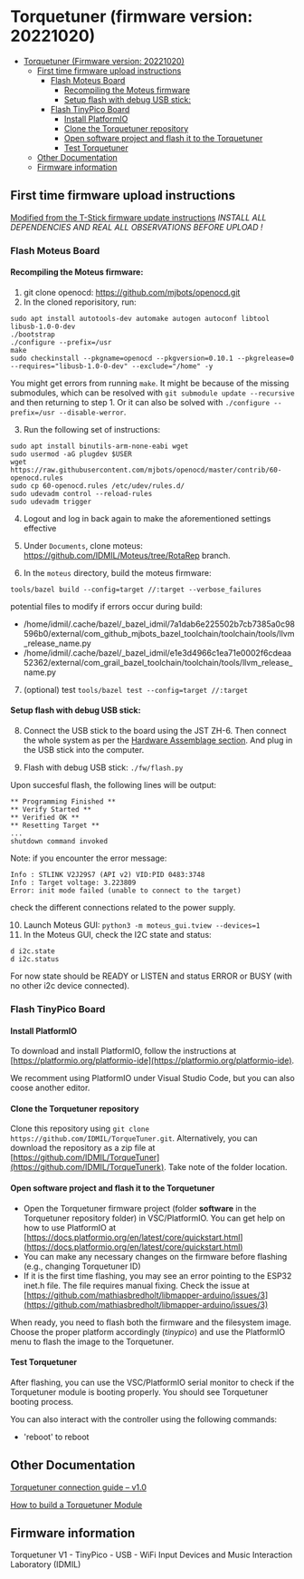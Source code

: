 # Torquetuner (firmware version: 20221020)

- [Torquetuner (Firmware version: 20221020)](#torquetuner-firmware-version-20221020)
  - [First time firmware upload instructions](#first-time-firmware-upload-instructions)
    - [Flash Moteus Board](#flash-moteus-board)
      - [Recompiling the Moteus firmware](#recompiling-the-moteus-firmware)
      - [Setup flash with debug USB stick:](#setup-flash-with-debug-usb-stick)
    - [Flash TinyPico Board](#flash-tinypico-board)
      - [Install PlatformIO](#install-platformio)
      - [Clone the Torquetuner repository](#clone-the-torquetuner-repository)
      - [Open software project and flash it to the Torquetuner](#open-software-project-and-flash-it-to-the-torquetuner)
      - [Test Torquetuner](#test-torquetuner)
  - [Other Documentation](#other-documentation)
  - [Firmware information](#firmware-information)

## First time firmware upload instructions
[Modified from the T-Stick firmware update instructions](https://github.com/aburt2/T-Stick/blob/master/Docs/Firmware_update_instructions.md)
_INSTALL ALL DEPENDENCIES AND REAL ALL OBSERVATIONS BEFORE UPLOAD !_
### Flash Moteus Board

#### Recompiling the Moteus firmware:
1. git clone openocd: https://github.com/mjbots/openocd.git
2. In the cloned reporisitory, run:
```
sudo apt install autotools-dev automake autogen autoconf libtool libusb-1.0-0-dev
./bootstrap
./configure --prefix=/usr
make 
sudo checkinstall --pkgname=openocd --pkgversion=0.10.1 --pkgrelease=0 --requires="libusb-1.0-0-dev" --exclude="/home" -y 
```

You might get errors from running `make`. It might be because of the missing submodules, which can be resolved with `git submodule update --recursive` and then returning to step 1.
Or it can also be solved with `./configure --prefix=/usr --disable-werror`.

3. Run the following set of instructions:
```
sudo apt install binutils-arm-none-eabi wget
sudo usermod -aG plugdev $USER
wget https://raw.githubusercontent.com/mjbots/openocd/master/contrib/60-openocd.rules
sudo cp 60-openocd.rules /etc/udev/rules.d/
sudo udevadm control --reload-rules
sudo udevadm trigger
```

4. Logout and log in back again to make the aforementioned settings effective

5. Under `Documents`, clone moteus: https://github.com/IDMIL/Moteus/tree/RotaRep branch.
6. In the `moteus` directory, build the moteus firmware:
```
tools/bazel build --config=target //:target --verbose_failures
```
potential files to modify if errors occur during build:
- /home/idmil/.cache/bazel/_bazel_idmil/7a1dab6e225502b7cb7385a0c98596b0/external/com_github_mjbots_bazel_toolchain/toolchain/tools/llvm_release_name.py
- /home/idmil/.cache/bazel/_bazel_idmil/e1e3d4966c1ea71e0002f6cdeaa52362/external/com_grail_bazel_toolchain/toolchain/tools/llvm_release_name.py

7. (optional) test `tools/bazel test --config=target //:target`

#### Setup flash with debug USB stick:

8. Connect the USB stick to the board using the JST ZH-6. Then connect the whole system as per the [Hardware Assemblage section](#steps-for-assembling-and-testing-the-14-poles-motor-moteus-r45-dev-kit). And plug in the USB stick into the computer.

9. Flash with debug USB stick: `./fw/flash.py`

Upon succesful flash, the following lines will be output:
```
** Programming Finished **
** Verify Started **
** Verified OK **
** Resetting Target **
...
shutdown command invoked
```

Note: if you encounter the error message:
```
Info : STLINK V2J29S7 (API v2) VID:PID 0483:3748
Info : Target voltage: 3.223809
Error: init mode failed (unable to connect to the target)
```
check the different connections related to the power supply.

10. Launch Moteus GUI: `python3 -m moteus_gui.tview --devices=1`
11. In the Moteus GUI, check the I2C state and status:
```
d i2c.state
d i2c.status
```
For now state should be READY or LISTEN and status ERROR or BUSY (with no other i2c device connected).

### Flash TinyPico Board

#### Install PlatformIO

To download and install PlatformIO, follow the instructions at [https://platformio.org/platformio-ide](https://platformio.org/platformio-ide).

We recomment using PlatformIO under Visual Studio Code, but you can also coose another editor.

#### Clone the Torquetuner repository

Clone this repository using `git clone https://github.com/IDMIL/TorqueTuner.git`. Alternatively, you can download the repository as a zip file at [https://github.com/IDMIL/TorqueTuner](https://github.com/IDMIL/TorqueTunerk). Take note of the folder location.

#### Open software project and flash it to the Torquetuner

- Open the Torquetuner firmware project (folder **software** in the Torquetuner repository folder) in VSC/PlatformIO. You can get help on how to use PlatformIO at [https://docs.platformio.org/en/latest/core/quickstart.html](https://docs.platformio.org/en/latest/core/quickstart.html)
- You can make any necessary changes on the firmware before flashing (e.g., changing Torquetuner ID)
- If it is the first time flashing, you may see an error pointing to the ESP32 inet.h file. The file requires manual fixing. Check the issue at [https://github.com/mathiasbredholt/libmapper-arduino/issues/3](https://github.com/mathiasbredholt/libmapper-arduino/issues/3)

When ready, you need to flash both the firmware and the filesystem image. Choose the proper platform accordingly (*tinypico*) and use the PlatformIO menu to flash the image to the Torquetuner.

#### Test Torquetuner

After flashing, you can use the VSC/PlatformIO serial monitor to check if the Torquetuner module is booting properly. You should see Torquetuner booting process.

You can also interact with the controller using the following commands:

- 'reboot' to reboot

## Other Documentation

[Torquetuner connection guide – v1.0](./connection_guide_v1.md)

[How to build a Torquetuner Module](./Build_guide_v1.md)

## Firmware information

Torquetuner V1 - TinyPico - USB - WiFi
Input Devices and Music Interaction Laboratory (IDMIL)  
